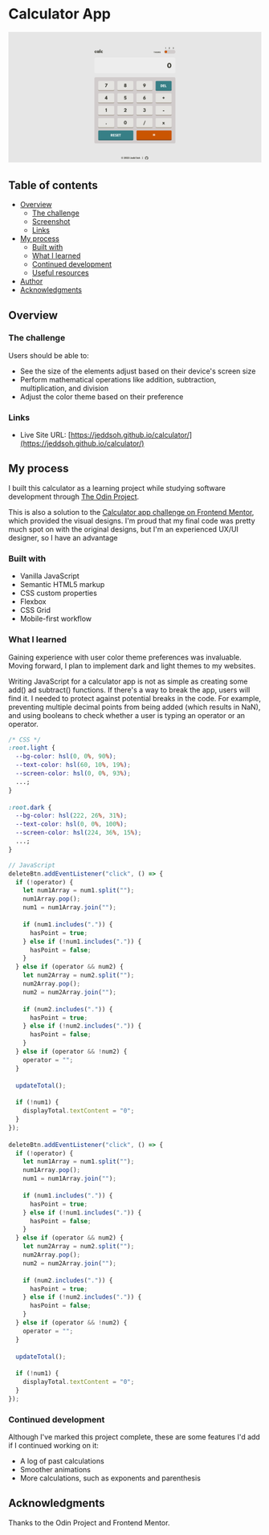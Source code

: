 # Calculator App

![](./images/screenshot.png)

## Table of contents

- [Overview](#overview)
  - [The challenge](#the-challenge)
  - [Screenshot](#screenshot)
  - [Links](#links)
- [My process](#my-process)
  - [Built with](#built-with)
  - [What I learned](#what-i-learned)
  - [Continued development](#continued-development)
  - [Useful resources](#useful-resources)
- [Author](#author)
- [Acknowledgments](#acknowledgments)

## Overview

### The challenge

Users should be able to:

- See the size of the elements adjust based on their device's screen size
- Perform mathematical operations like addition, subtraction, multiplication, and division
- Adjust the color theme based on their preference

### Links

- Live Site URL: [https://jeddsoh.github.io/calculator/](https://jeddsoh.github.io/calculator/)

## My process

I built this calculator as a learning project while studying software development through [The Odin Project](https://theodinproject.com).

This is also a solution to the [Calculator app challenge on Frontend Mentor](https://www.frontendmentor.io/challenges/calculator-app-9lteq5N29), which provided the visual designs. I'm proud that my final code was pretty much spot on with the original designs, but I'm an experienced UX/UI designer, so I have an advantage

### Built with

- Vanilla JavaScript
- Semantic HTML5 markup
- CSS custom properties
- Flexbox
- CSS Grid
- Mobile-first workflow

### What I learned

Gaining experience with user color theme preferences was invaluable. Moving forward, I plan to implement dark and light themes to my websites.

Writing JavaScript for a calculator app is not as simple as creating some add() ad subtract() functions. If there's a way to break the app, users will find it. I needed to protect against potential breaks in the code. For example, preventing multiple decimal points from being added (which results in NaN), and using booleans to check whether a user is typing an operator or an operator.

```css
/* CSS */
:root.light {
  --bg-color: hsl(0, 0%, 90%);
  --text-color: hsl(60, 10%, 19%);
  --screen-color: hsl(0, 0%, 93%);
  ...;
}

:root.dark {
  --bg-color: hsl(222, 26%, 31%);
  --text-color: hsl(0, 0%, 100%);
  --screen-color: hsl(224, 36%, 15%);
  ...;
}
```

```js
// JavaScript
deleteBtn.addEventListener("click", () => {
  if (!operator) {
    let num1Array = num1.split("");
    num1Array.pop();
    num1 = num1Array.join("");

    if (num1.includes(".")) {
      hasPoint = true;
    } else if (!num1.includes(".")) {
      hasPoint = false;
    }
  } else if (operator && num2) {
    let num2Array = num2.split("");
    num2Array.pop();
    num2 = num2Array.join("");

    if (num2.includes(".")) {
      hasPoint = true;
    } else if (!num2.includes(".")) {
      hasPoint = false;
    }
  } else if (operator && !num2) {
    operator = "";
  }

  updateTotal();

  if (!num1) {
    displayTotal.textContent = "0";
  }
});

deleteBtn.addEventListener("click", () => {
  if (!operator) {
    let num1Array = num1.split("");
    num1Array.pop();
    num1 = num1Array.join("");

    if (num1.includes(".")) {
      hasPoint = true;
    } else if (!num1.includes(".")) {
      hasPoint = false;
    }
  } else if (operator && num2) {
    let num2Array = num2.split("");
    num2Array.pop();
    num2 = num2Array.join("");

    if (num2.includes(".")) {
      hasPoint = true;
    } else if (!num2.includes(".")) {
      hasPoint = false;
    }
  } else if (operator && !num2) {
    operator = "";
  }

  updateTotal();

  if (!num1) {
    displayTotal.textContent = "0";
  }
});
```

### Continued development

Although I've marked this project complete, these are some features I'd add if I continued working on it:

- A log of past calculations
- Smoother animations
- More calculations, such as exponents and parenthesis

## Acknowledgments

Thanks to the Odin Project and Frontend Mentor.
